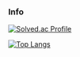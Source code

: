 ### Info


[![Solved.ac Profile](http://mazassumnida.wtf/api/v2/generate_badge?boj=yhs03043)](https://solved.ac/yhs03043/)

[![Top Langs](https://github-readme-stats.vercel.app/api/top-langs/?username=jjeonghak&layout=compact)](https://github.com/anuraghazra/github-readme-stats)

<!--
**jjeonghak/jjeonghak* is a ✨ _special_ ✨ repository because its `README.md` (this file) appears on your GitHub profile.

Here are some ideas to get you started:

- 🔭 I’m currently working on ...
- 🌱 I’m currently learning ...
- 👯 I’m looking to collaborate on ...
- 🤔 I’m looking for help with ...
- 💬 Ask me about ...
- 📫 How to reach me: ...
- 😄 Pronouns: ...
- ⚡ Fun fact: ...
-->
